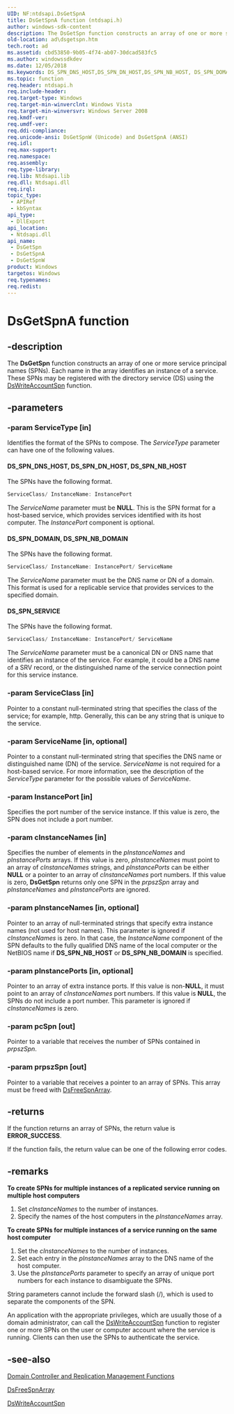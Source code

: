 ```yaml
---
UID: NF:ntdsapi.DsGetSpnA
title: DsGetSpnA function (ntdsapi.h)
author: windows-sdk-content
description: The DsGetSpn function constructs an array of one or more service principal names (SPNs). Each name in the array identifies an instance of a service. These SPNs may be registered with the directory service (DS) using the DsWriteAccountSpn function.
old-location: ad\dsgetspn.htm
tech.root: ad
ms.assetid: cbd53850-9b05-4f74-ab07-30dcad583fc5
ms.author: windowssdkdev
ms.date: 12/05/2018
ms.keywords: DS_SPN_DNS_HOST,DS_SPN_DN_HOST,DS_SPN_NB_HOST, DS_SPN_DOMAIN,DS_SPN_NB_DOMAIN, DS_SPN_SERVICE, DsGetSpn, DsGetSpn function [Active Directory], DsGetSpnA, DsGetSpnW, _glines_dsgetspn, ad.dsgetspn, ntdsapi/DsGetSpn, ntdsapi/DsGetSpnA, ntdsapi/DsGetSpnW
ms.topic: function
req.header: ntdsapi.h
req.include-header: 
req.target-type: Windows
req.target-min-winverclnt: Windows Vista
req.target-min-winversvr: Windows Server 2008
req.kmdf-ver: 
req.umdf-ver: 
req.ddi-compliance: 
req.unicode-ansi: DsGetSpnW (Unicode) and DsGetSpnA (ANSI)
req.idl: 
req.max-support: 
req.namespace: 
req.assembly: 
req.type-library: 
req.lib: Ntdsapi.lib
req.dll: Ntdsapi.dll
req.irql: 
topic_type:
 - APIRef
 - kbSyntax
api_type:
 - DllExport
api_location:
 - Ntdsapi.dll
api_name:
 - DsGetSpn
 - DsGetSpnA
 - DsGetSpnW
product: Windows
targetos: Windows
req.typenames: 
req.redist: 
---
```


# DsGetSpnA function


## -description


The <b>DsGetSpn</b> function constructs an array of one or more service principal names (SPNs). Each name in the array identifies an instance of a service. These SPNs may be registered with the directory service (DS) using the 
<a href="https://msdn.microsoft.com/2b555f6b-643d-4fa0-9aca-701e6b3313fa">DsWriteAccountSpn</a> function.


## -parameters




### -param ServiceType [in]

Identifies the format of the SPNs to compose. The <i>ServiceType</i> parameter can have one of the following values.



#### DS_SPN_DNS_HOST, DS_SPN_DN_HOST, DS_SPN_NB_HOST

The SPNs have the following format.


```cpp
ServiceClass/ InstanceName: InstancePort
```


The <i>ServiceName</i> parameter must be <b>NULL</b>. This is the SPN format for a host-based service, which provides services identified with its host computer. The <i>InstancePort</i> component is optional.



#### DS_SPN_DOMAIN, DS_SPN_NB_DOMAIN

The SPNs have the following format.


```cpp
ServiceClass/ InstanceName: InstancePort/ ServiceName
```


The <i>ServiceName</i> parameter must be the DNS name or DN of a domain. This format is used for a replicable service that provides services to the specified domain.



#### DS_SPN_SERVICE

The SPNs have the following format.


```cpp
ServiceClass/ InstanceName: InstancePort/ ServiceName
```


The <i>ServiceName</i> parameter must be a canonical DN or DNS name that identifies an instance of the service. For example, it could be a DNS name of a SRV record, or the distinguished name of the service connection point for this service instance.


### -param ServiceClass [in]

Pointer to a constant null-terminated string that specifies the class of the service; for example, http. Generally, this can be any string that is unique to the service.


### -param ServiceName [in, optional]

Pointer to a constant null-terminated string that specifies the DNS name or distinguished name (DN) of the service. <i>ServiceName</i> is not required for a host-based service. For more information, see the description of the <i>ServiceType</i> parameter for the possible values of <i>ServiceName</i>.


### -param InstancePort [in]

Specifies the port number of the service instance. If this value is zero, the SPN does not include a port number.


### -param cInstanceNames [in]

Specifies the number of elements in the <i>pInstanceNames</i> and <i>pInstancePorts</i> arrays. If this value is zero, <i>pInstanceNames</i> must point to an array of <i>cInstanceNames</i> strings, and <i>pInstancePorts</i> can be either <b>NULL</b> or a pointer to an array of <i>cInstanceNames</i> port numbers. If this value is zero, <b>DsGetSpn</b> returns only one SPN in the <i>prpszSpn</i> array and <i>pInstanceNames</i> and <i>pInstancePorts</i> are ignored.


### -param pInstanceNames [in, optional]

Pointer to an array of null-terminated strings that specify extra instance names (not used for host names). This parameter is ignored if <i>cInstanceNames</i> is zero. In that case, the <i>InstanceName</i> component of the SPN defaults to the fully qualified DNS name of the local computer or the NetBIOS name if <b>DS_SPN_NB_HOST</b> or <b>DS_SPN_NB_DOMAIN</b> is specified.


### -param pInstancePorts [in, optional]

Pointer to an array of extra instance ports. If this value is non-<b>NULL</b>, it must point to an array of <i>cInstanceNames</i> port numbers. If this value is <b>NULL</b>, the SPNs do not include a port number. This parameter is ignored if <i>cInstanceNames</i> is zero.


### -param pcSpn [out]

Pointer to a variable that receives the number of SPNs contained in <i>prpszSpn</i>.


### -param prpszSpn [out]

Pointer to a variable that receives a pointer to an array of SPNs. This array must be freed with 
<a href="https://msdn.microsoft.com/1c229933-432d-4ded-be3b-3bd339a0abe4">DsFreeSpnArray</a>.


## -returns



If the function returns an array of SPNs, the return value is <b>ERROR_SUCCESS</b>.

If the function fails, the return value can be one of the following error codes.




## -remarks



<p class="proch"><img alt="" src="../common/wedge.gif"/><b>To create SPNs for multiple instances of a replicated service running on multiple host computers</b>

<ol>
<li>Set <i>cInstanceNames</i> to the number of instances.</li>
<li>Specify the names of the host computers in the <i>pInstanceNames</i> array.</li>
</ol>
<p class="proch"><img alt="" src="../common/wedge.gif"/><b>To create SPNs for multiple instances of a service running on the same host computer</b>

<ol>
<li>Set the <i>cInstanceNames</i> to the number of instances.</li>
<li>Set each entry in the <i>pInstanceNames</i> array to the DNS name of the host computer.</li>
<li>Use the <i>pInstancePorts</i> parameter to specify an array of unique port numbers for each instance to disambiguate the SPNs.</li>
</ol>
String parameters cannot include the forward slash  (/), which is used to separate the components of the SPN.

An application with the appropriate privileges, which are usually those of a domain administrator, can call the <a href="https://msdn.microsoft.com/2b555f6b-643d-4fa0-9aca-701e6b3313fa">DsWriteAccountSpn</a> function to register one or more SPNs on the user or computer account where the service is running. Clients can then use the SPNs to authenticate the service.




## -see-also




<a href="https://msdn.microsoft.com/a92783c2-ffb8-473e-8484-1c05ca5453ff">Domain Controller and Replication Management Functions</a>



<a href="https://msdn.microsoft.com/1c229933-432d-4ded-be3b-3bd339a0abe4">DsFreeSpnArray</a>



<a href="https://msdn.microsoft.com/2b555f6b-643d-4fa0-9aca-701e6b3313fa">DsWriteAccountSpn</a>
 

 

